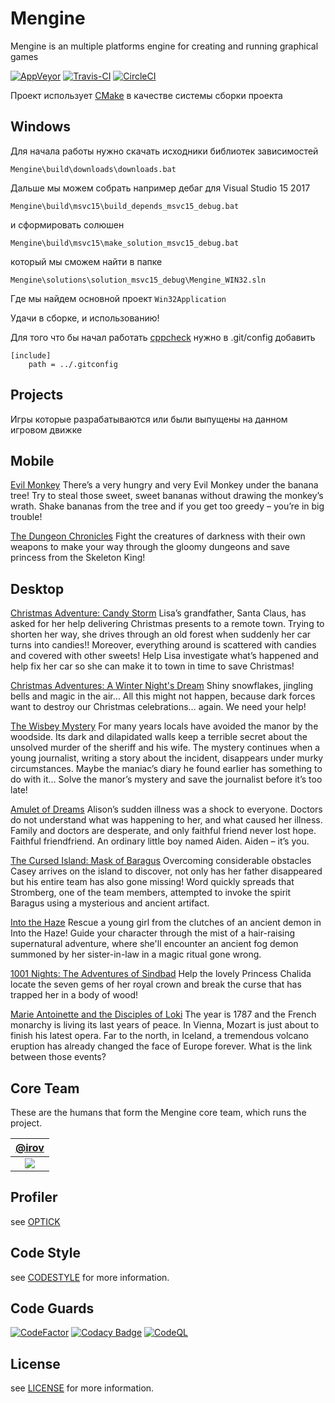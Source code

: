 # Mengine

Mengine is an multiple platforms engine for creating and running graphical games

[![AppVeyor](https://ci.appveyor.com/api/projects/status/w9l085j2o2qn3ua5?svg=true)](https://ci.appveyor.com/project/irov/mengine) [![Travis-CI](https://app.travis-ci.com/irov/Mengine.svg?branch=master)](https://travis-ci.org/irov/Mengine) [![CircleCI](https://circleci.com/gh/irov/Mengine.svg?style=svg)](https://app.circleci.com/pipelines/github/irov/Mengine)


Проект использует [CMake](https://cmake.org/) в качестве cистемы сборки проекта

## Windows
Для начала работы нужно скачать исходники библиотек зависимостей

`Mengine\build\downloads\downloads.bat`
    
Дальше мы можем собрать например дебаг для Visual Studio 15 2017

`Mengine\build\msvc15\build_depends_msvc15_debug.bat`

и сформировать солюшен

`Mengine\build\msvc15\make_solution_msvc15_debug.bat`
    
который мы сможем найти в папке

`Mengine\solutions\solution_msvc15_debug\Mengine_WIN32.sln`
    
Где мы найдем основной проект `Win32Application`

Удачи в сборке, и использованию!

Для того что бы начал работать [cppcheck](http://cppcheck.sourceforge.net/) нужно в .git/config добавить 

```
[include]
	path = ../.gitconfig
```

## Projects

Игры которые разрабатываются или были выпущены на данном игровом движке

Mobile
-------

[Evil Monkey](https://play.google.com/store/apps/details?id=org.Wonderland.EvilMonkey) There’s a very hungry and very Evil Monkey under the banana tree! Try to steal those sweet, sweet bananas without drawing the monkey’s wrath. Shake bananas from the tree and if you get too greedy – you’re in big trouble!

[The Dungeon Chronicles](https://www.wonderland-games.com/projects/the-dungeon-chronicles) Fight the creatures of darkness with their own weapons to make your way through the gloomy dungeons and save princess from the Skeleton King!

Desktop
-------

[Christmas Adventure: Candy Storm](https://store.steampowered.com/app/456430/Christmas_Adventure_Candy_Storm) Lisa’s grandfather, Santa Claus, has asked for her help delivering Christmas presents to a remote town. Trying to shorten her way, she drives through an old forest when suddenly her car turns into candies!! Moreover, everything around is scattered with candies and covered with other sweets! Help Lisa investigate what’s happened and help fix her car so she can make it to town in time to save Christmas!

[Christmas Adventures: A Winter Night's Dream](https://store.steampowered.com/app/1490790/Christmas_Adventures_A_Winter_Nights_Dream) Shiny snowflakes, jingling bells and magic in the air… All this might not happen, because dark forces want to destroy our Christmas celebrations… again. We need your help!

[The Wisbey Mystery](https://store.steampowered.com/app/575960/The_Wisbey_Mystery) For many years locals have avoided the manor by the woodside. Its dark and dilapidated walls keep a terrible secret about the unsolved murder of the sheriff and his wife. The mystery continues when a young journalist, writing a story about the incident, disappears under murky circumstances. Maybe the maniac’s diary he found earlier has something to do with it… Solve the manor’s mystery and save the journalist before it’s too late!

[Amulet of Dreams](https://store.steampowered.com/app/476920/Amulet_of_Dreams) Alison’s sudden illness was a shock to everyone. Doctors do not understand what was happening to her, and what caused her illness. Family and doctors are desperate, and only faithful friend never lost hope. Faithful friendfriend. An ordinary little boy named Aiden. Aiden – it’s you.

[The Cursed Island: Mask of Baragus](https://www.bigfishgames.com/games/8368/the-cursed-island-mask-of-baragus) Overcoming considerable obstacles Casey arrives on the island to discover, not only has her father disappeared but his entire team has also gone missing! Word quickly spreads that Stromberg, one of the team members, attempted to invoke the spirit Baragus using a mysterious and ancient artifact.

[Into the Haze](https://www.bigfishgames.com/games/7727/into-the-haze) Rescue a young girl from the clutches of an ancient demon in Into the Haze! Guide your character through the mist of a hair-raising supernatural adventure, where she'll encounter an ancient fog demon summoned by her sister-in-law in a magic ritual gone wrong.

[1001 Nights: The Adventures of Sindbad](https://www.bigfishgames.com/games/5394/1001-nights-the-adventures-of-sindbad) Help the lovely Princess Chalida locate the seven gems of her royal crown and break the curse that has trapped her in a body of wood!

[Marie Antoinette and the Disciples of Loki](https://www.bigfishgames.com/games/6978/marie-antoinette-and-the-disciples-of-loki) The year is 1787 and the French monarchy is living its last years of peace. In Vienna, Mozart is just about to finish his latest opera. Far to the north, in Iceland, a tremendous volcano eruption has already changed the face of Europe forever. What is the link between those events?

## Core Team

These are the humans that form the Mengine core team, which runs the project.

| [@irov][irov-user] |
| :---: |
| [![][irov-img]][irov-user] |

[irov-user]: https://github.com/irov
[irov-img]: https://avatars.githubusercontent.com/u/1975501?s=100&v=4

Profiler
-------
see [OPTICK](https://github.com/bombomby/optick)

Code Style
-------
see [CODESTYLE](https://github.com/irov/Mengine/wiki/Codestyle) for more information.

Code Guards
-------
[![CodeFactor](https://www.codefactor.io/repository/github/irov/mengine/badge)](https://www.codefactor.io/repository/github/irov/mengine)
[![Codacy Badge](https://api.codacy.com/project/badge/Grade/830296ccc09541d4a03d8c3753f25dc4)](https://www.codacy.com/app/irov13/Mengine?utm_source=github.com&amp;utm_medium=referral&amp;utm_content=irov/Mengine&amp;utm_campaign=Badge_Grade)
[![CodeQL](https://github.com/irov/Mengine/actions/workflows/codeql-analysis.yml/badge.svg?branch=master)](https://github.com/irov/Mengine/actions/workflows/codeql-analysis.yml)

License
-------
see [LICENSE](https://raw.githubusercontent.com/irov/Mengine/master/LICENSE) for more information.

